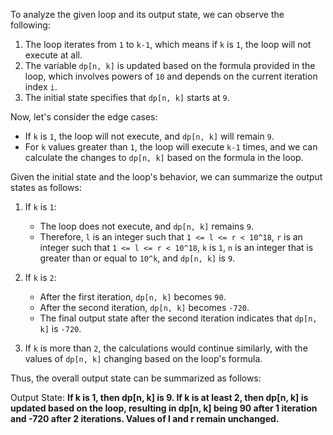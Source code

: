 To analyze the given loop and its output state, we can observe the following:

1. The loop iterates from `1` to `k-1`, which means if `k` is `1`, the loop will not execute at all.
2. The variable `dp[n, k]` is updated based on the formula provided in the loop, which involves powers of `10` and depends on the current iteration index `i`.
3. The initial state specifies that `dp[n, k]` starts at `9`. 

Now, let's consider the edge cases:
- If `k` is `1`, the loop will not execute, and `dp[n, k]` will remain `9`.
- For `k` values greater than `1`, the loop will execute `k-1` times, and we can calculate the changes to `dp[n, k]` based on the formula in the loop.

Given the initial state and the loop's behavior, we can summarize the output states as follows:

1. If `k` is `1`:
   - The loop does not execute, and `dp[n, k]` remains `9`.
   - Therefore, `l` is an integer such that `1 <= l <= r < 10^18`, `r` is an integer such that `1 <= l <= r < 10^18`, `k` is `1`, `n` is an integer that is greater than or equal to `10^k`, and `dp[n, k]` is `9`.

2. If `k` is `2`:
   - After the first iteration, `dp[n, k]` becomes `90`.
   - After the second iteration, `dp[n, k]` becomes `-720`.
   - The final output state after the second iteration indicates that `dp[n, k]` is `-720`.

3. If `k` is more than `2`, the calculations would continue similarly, with the values of `dp[n, k]` changing based on the loop's formula.

Thus, the overall output state can be summarized as follows:

Output State: **If k is 1, then dp[n, k] is 9. If k is at least 2, then dp[n, k] is updated based on the loop, resulting in dp[n, k] being 90 after 1 iteration and -720 after 2 iterations. Values of l and r remain unchanged.**